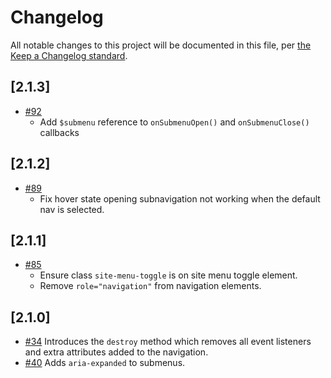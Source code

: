 # Changelog

All notable changes to this project will be documented in this file, per [the Keep a Changelog standard](http://keepachangelog.com/).

## [2.1.3]
- [#92](https://github.com/10up/component-library/pull/92)
    - Add `$submenu` reference to `onSubmenuOpen()` and `onSubmenuClose()` callbacks

## [2.1.2]
- [#89](https://github.com/10up/component-library/pull/89)
    - Fix hover state opening subnavigation not working when the default nav is selected.
## [2.1.1]
- [#85](https://github.com/10up/component-library/pull/85)
    - Ensure class `site-menu-toggle` is on site menu toggle element.
    - Remove `role="navigation"` from navigation elements.
## [2.1.0]

- [#34](https://github.com/10up/component-library/pull/34) Introduces the `destroy` method which removes all event listeners and extra attributes added to the navigation.
- [#40](https://github.com/10up/component-library/pull/40) Adds `aria-expanded` to submenus.
